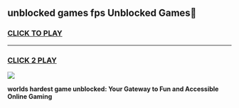 
## unblocked games fps Unblocked Games👋
<h3>
<a href="https://premium.freeplayer.one?title=unblocked_games_fps&ref=16F">CLICK TO PLAY</a></h3>
<hr>

<h3>
<a href="https://premium.freeplayer.one?title=unblocked_games_fps&ref=16F">CLICK 2 PLAY</a>
  
</h3>

<a href="https://premium.freeplayer.one?title=unblocked_games_fps&ref=16F/"><img src="https://clearcache.store/games.png"></a>


**worlds hardest game unblocked: Your Gateway to Fun and Accessible Online Gaming**
